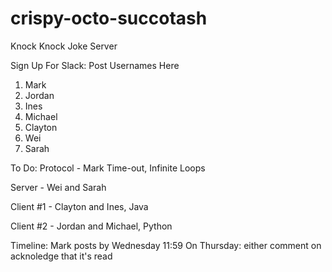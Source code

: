 # crispy-octo-succotash
Knock Knock Joke Server


Sign Up For Slack: Post Usernames Here
  1. Mark
  2. Jordan
  3. Ines
  4. Michael
  5. Clayton
  6. Wei
  7. Sarah

To Do:
Protocol -  Mark
Time-out, Infinite Loops 

Server - Wei and Sarah

Client #1 - Clayton and Ines, Java

Client #2 - Jordan and Michael, Python

Timeline: Mark posts by Wednesday 11:59
  On Thursday: either comment on acknoledge that it's read
